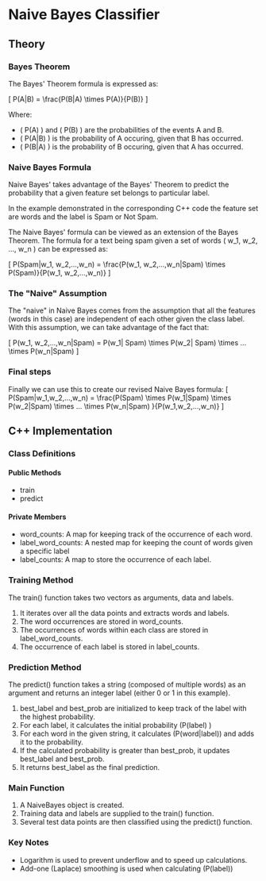 # Naive Bayes Classifier

## Theory

### Bayes Theorem

The Bayes' Theorem formula is expressed as:

\[
P(A|B) = \frac{P(B|A) \times P(A)}{P(B)}
\]

Where:
- \( P(A) \) and \( P(B) \) are the probabilities of the events A and B.
- \( P(A|B) \) is the probability of A occuring, given that B has occurred.
- \( P(B|A) \) is the probability of B occuring, given that A has occurred.

### Naive Bayes Formula

Naive Bayes' takes advantage of the Bayes' Theorem to predict the probability that a given feature set belongs to particular label. 

In the example demonstrated in the corresponding C++ code the feature set are words and the label is Spam or Not Spam.

The Naive Bayes' formula can be viewed as an extension of the Bayes Theorem. The formula for a text being spam given a set of words \( w_1, w_2, ..., w_n \) can be expressed as:

\[
P(Spam|w_1, w_2,...,w_n) = \frac{P(w_1, w_2,...,w_n|Spam) \times P(Spam)}{P(w_1, w_2,...,w_n)}
\]

### The "Naive" Assumption

The "naive" in Naive Bayes comes from the assumption that all the features (words in this case) are independent of each other given the class label. With this assumption, we can take advantage of the fact that:

\[
P(w_1, w_2,...,w_n|Spam) = P(w_1| Spam) \times P(w_2| Spam) \times ... \times P(w_n|Spam)
\]

### Final steps

Finally we can use this to create our revised Naive Bayes formula:
\[
P(Spam|w_1,w_2,...,w_n) = \frac{P(Spam) \times P(w_1|Spam) \times P(w_2|Spam) \times  ... \times P(w_n|Spam) }{P(w_1,w_2,...,w_n)}
\]

## C++ Implementation

### Class Definitions

#### Public Methods
- train
- predict

#### Private Members
- word_counts: A map for keeping track of the occurrence of each word.
- label_word_counts: A nested map for keeping the count of words given a specific label
- label_counts: A map to store the occurrence of each label.

### Training Method
The train() function takes two vectors as arguments, data and labels.

1. It iterates over all the data points and extracts words and labels.
2. The word occurrences are stored in word_counts.
3. The occurrences of words within each class are stored in label_word_counts.
4. The occurrence of each label is stored in label_counts.

### Prediction Method
The predict() function takes a string (composed of multiple words) as an argument and returns an integer label (either 0 or 1 in this example).

1. best_label and best_prob are initialized to keep track of the label with the highest probability.
2. For each label, it calculates the initial probability \(P(label) \)
3. For each word in the given string, it calculates \(P(word|label)) and adds it to the probability.
4. If the calculated probability is greater than best_prob, it updates best_label and best_prob.
5. It returns best_label as the final prediction.

### Main Function
1. A NaiveBayes object is created.
2. Training data and labels are supplied to the train() function.
3. Several test data points are then classified using the predict() function.

### Key Notes
- Logarithm is used to prevent underflow and to speed up calculations.
- Add-one (Laplace) smoothing is used when calculating \(P(label)\)